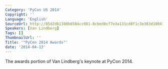 ```yaml
---
Category: 'PyCon US 2014'
Copyright: ''
Language: 'English'
SourceUrl: http://05d2db1380b6504cc981-8cbed8cf7e3a131cd8f1c3e383d10041.r93.cf2.rackcdn.com/pycon-us-2014/pycon2014_awards.mp4
Speakers: [Van Lindberg]
Tags: []
ThumbnailUrl: ''
Title: '"PyCon 2014 Awards"'
date: '2014-04-13'
---
```

The awards portion of Van Lindberg's keynote at PyCon 2014.